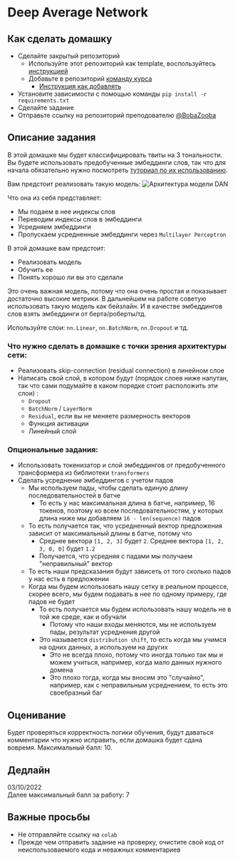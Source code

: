 # Deep Average Network

## Как сделать домашку
- Сделайте закрытый репозиторий
  - Используйте этот репозиторий как template, воспользуйтесь [инструкцией](https://docs.github.com/en/repositories/creating-and-managing-repositories/creating-a-repository-from-a-template)
  - Добавьте в репозиторий [команду курса](https://github.com/BobaZooba/DeepNLP#%D0%BA%D0%BE%D0%BC%D0%B0%D0%BD%D0%B4%D0%B0-%D0%BA%D1%83%D1%80%D1%81%D0%B0)
    - [Инструкция как добавлять](https://docs.github.com/en/account-and-profile/setting-up-and-managing-your-personal-account-on-github/managing-access-to-your-personal-repositories/inviting-collaborators-to-a-personal-repository)
- Установите зависимости с помощью команды ```pip install -r requirements.txt```
- Сделайте задание
- Отправьте ссылку на репозиторий преподователю [@BobaZooba](https://github.com/BobaZooba)

## Описание задания
В этой домашке мы будет классифицировать твиты на 3 тональности.  
Вы будете использовать предобученные эмбеддинги слов, так что для начала обязательно нужно посмотреть [туториал по их использованию](https://github.com/BobaZooba/DeepNLP/blob/master/Tutorials/Word%20vectors%20%26%20Data%20Loading.ipynb).

Вам предстоит реализовать такую модель:
![Архитектура модели DAN](https://www.researchgate.net/profile/Shervin-Minaee/publication/340523298/figure/fig1/AS:878252264550411@1586403065555/The-architecture-of-the-Deep-Average-Network-DAN-10.ppm)

Что она из себя представляет:
- Мы подаем в нее индексы слов
- Переводим индексы слов в эмбеддинги
- Усредняем эмбеддинги
- Пропускаем усредненные эмбеддинги через `Multilayer Perceptron`

В этой домашке вам предстоит:
- Реализовать модель
- Обучить ее
- Понять хорошо ли вы это сделали

Это очень важная модель, потому что она очень простая и показывает достаточно высокие метрики. В дальнейшем на работе советую использовать такую модель как бейзлайн. И в качестве эмбеддингов слов взять эмбеддинги от берта/роберты/тд.

Используйте слои: `nn.Linear`, `nn.BatchNorm`, `nn.Dropout` и тд.

### Что нужно сделать в домашке с точки зрения архитектуры сети:
- Реализовать skip-connection (residual connection) в линейном слое
- Написать свой слой, в котором будут (порядок слоев ниже напутан, так что сами подумайте в каком порядке стоит расположить эти слои) :
  - `Dropout`
  - `BatchNorm` / `LayerNorm`
  - `Residual`, если вы не меняете размерность векторов
  - Функция активации
  - Линейный слой

### Опциональные задания:
- Использовать токенизатор и слой эмбеддингов от предобученного трансформера из библиотеки `transformers`
- Сделать усреднение эмбеддингов с учетом падов
  - Мы используем пады, чтобы сделать единую длину последовательностей в батче
    - То есть у нас максимальная длина в батче, например, 16 токенов, поэтому ко всем последовательностям, у которых длина ниже мы добавляем `16 - len(sequence)` падов
  - То есть получается так, что усредненный вектор предложения зависит от максимальный длины в батче, потому что
    - Среднее вектора `[1, 2, 3]` будет `2`. Среднее вектора `[1, 2, 3, 0, 0]` будет `1.2`
    - Получается, что усредняя с падами мы получаем "неправильный" вектор
  - То есть наши предсказания будут зависеть от того сколько падов у нас есть в предложении
  - Когда мы будем использовать нашу сетку в реальном процессе, скорее всего, мы будем подавать в нее по одному примеру, где падов не будет
    - То есть получается мы будем использовать нашу модель не в той же среде, как и обучали
      - Потому что наши входы меняются, мы не используем пады, результат усреднения другой
    - Это называется `distribution shift`, то есть когда мы учимся на одних данных, а используем на других
      - Это не всегда плохо, потому что иногда только так мы и можем учиться, например, когда мало данных нужного домена
      - Это плохо тогда, когда мы вносим это "случайно", например, как с неправильным усреднением, то есть это своебразный баг

## Оценивание
Будет проверяться корректность логики обучения, 
будут даваться комментарии что нужно исправить, 
если домашка будет сдана вовремя. 
Максимальный балл: 10.

## Дедлайн
03/10/2022  
Далее максимальный балл за работу: 7

## Важные просьбы
- Не отправляйте ссылку на `colab`
- Прежде чем отправить задание на проверку, очистите свой код от неиспользоваемого кода и неважных комментариев
